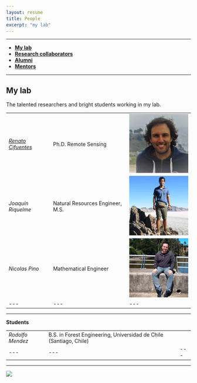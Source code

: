 ```yaml
---
layout: resume
title: People
excerpt: "my lab"
---
```



--------

* **[My lab](#my-lab)** 
* **[Research collaborators](./collabora.md)**
* **[Alumni](./alumni.md)** 
* **[Mentors](./mentors.md)** 

--------

## My lab
The talented researchers and bright students working in my lab.


|   |   |   | 
|---|---|---|
| [*Renato Cifuentes*](https://www.researchgate.net/profile/Renato_Cifuentes)  |Ph.D. Remote Sensing   | ![](images/renato_2.jpg)  |   
| *Joaquín Riquelme*  |Natural Resources Engineer, M.S.   |  ![](images/joaquin_2.jpg) | 
|  *Nicolas Pino* | Mathematical Engineer  | ![](images/NicoP_2.jpg)  | 
|---|---|---|

--------

__Students__

|   |   |   |
|---|---|---|
|*Rodolfo Mendez*  | B.S. in Forest Engineering, Universidad de Chile (Santiago, Chile)   |   |
|---|---|---|


--------

![](images/groupRuca.jpg)

<!-- ### Footer
Former students, post-docs, and visiting students..  Furthermore, I have listed former students at various levels, conditions, and institutions. Besides, a link to my current research collaborators. 
Our lab investigates how forest ecosystems change through time. We use both mathematical, theoretical, statistical and empirical approaches to address several research questions related to the development of forests; tree allometry; the scaling of tree-level processes to ecosystems; and the building of forest growth model. Our research also includes the long-term monitoring of the temperate forests in southern Chile.
![](images/groupRuca.jpg){width=200px height=200px}
![](images/droneYo.JPG)
![Kitten](images/groupRuca.jpg){:height="36px" width="36px"}
__Postdoc__
* *Renato Cifuentes*, Ph.D.
__Research assistants__
* *Joaquín Riquelme*, Natural Resources Engineer, M.S.
* *Nicolas Pino*, Mathematical Engineer.
__Visiting graduate students__
* *Patricio Ojeda*, Doctoral program in Forest Sciences, Universidad Austral de Chile (Valdivia, Chile)
![Kitten](images/groupRuca.jpg){ width=50%}
<img src="images/groupRuca.jpg" alt="drawing" width="200"/>
Last updated: August 2020 -->
